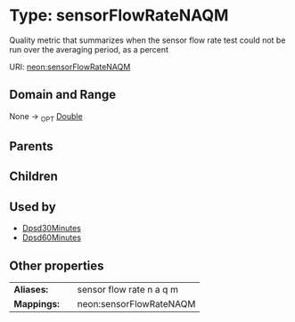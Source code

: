 
# Type: sensorFlowRateNAQM


Quality metric that summarizes when the sensor flow rate test could not be run over the averaging period, as a percent

URI: [neon:sensorFlowRateNAQM](https://data.neonscience.org/sensorFlowRateNAQM)


## Domain and Range

None ->  <sub>OPT</sub> [Double](types/Double.md)

## Parents


## Children


## Used by

 * [Dpsd30Minutes](Dpsd30Minutes.md)
 * [Dpsd60Minutes](Dpsd60Minutes.md)

## Other properties

|  |  |  |
| --- | --- | --- |
| **Aliases:** | | sensor flow rate n a q m |
| **Mappings:** | | neon:sensorFlowRateNAQM |

